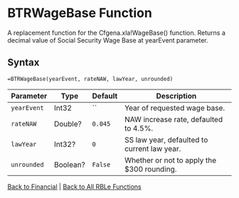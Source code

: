 # BTRWageBase Function

A replacement function for the Cfgena.xla!WageBase() function.  Returns a decimal value of Social Security Wage Base at yearEvent parameter.

## Syntax

```excel
=BTRWageBase(yearEvent, rateNAW, lawYear, unrounded)
```

Parameter | Type | Default | Description
---|---|---|---
`yearEvent` | Int32 | `` | Year of requested wage base.
`rateNAW` | Double? | `0.045` | NAW increase rate, defaulted to 4.5%.
`lawYear` | Int32? | `0` | SS law year, defaulted to current law year.
`unrounded` | Boolean? | `False` | Whether or not to apply the $300 rounding.

[Back to Financial](RBLeFinancial.md) | [Back to All RBLe Functions](RBLe.md#function-documentation)